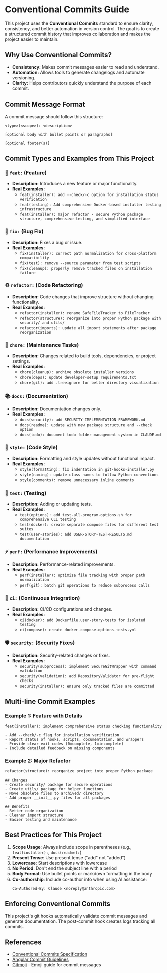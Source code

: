 # Conventional Commits Guide

This project uses the **Conventional Commits** standard to ensure clarity, consistency, and better automation in version control. The goal is to create a structured commit history that improves collaboration and makes the project easier to maintain.

## Why Use Conventional Commits?
- **Consistency:** Makes commit messages easier to read and understand.
- **Automation:** Allows tools to generate changelogs and automate versioning.
- **Clarity:** Helps contributors quickly understand the purpose of each commit.

## Commit Message Format
A commit message should follow this structure:

```plaintext
<type>(<scope>): <description>

[optional body with bullet points or paragraphs]

[optional footer(s)]
```

## Commit Types and Examples from This Project

### 🚀 `feat:` (Feature)
- **Description:** Introduces a new feature or major functionality.
- **Real Examples:**
  - `feat(installer): add --check/-c option for installation status verification`
  - `feat(testing): Add comprehensive Docker-based installer testing infrastructure`
  - `feat(installer): major refactor - secure Python package structure, comprehensive testing, and simplified interface`

### 🐛 `fix:` (Bug Fix)
- **Description:** Fixes a bug or issue.
- **Real Examples:**
  - `fix(installer): correct path normalization for cross-platform compatibility`
  - `fix(test): remove --source parameter from test scripts`
  - `fix(cleanup): properly remove tracked files on installation failure`

### ♻️ `refactor:` (Code Refactoring)
- **Description:** Code changes that improve structure without changing functionality.
- **Real Examples:**
  - `refactor(installer): rename SafeFileTracker to FileTracker`
  - `refactor(structure): reorganize into proper Python package with security/ and utils/`
  - `refactor(imports): update all import statements after package reorganization`

### 🔧 `chore:` (Maintenance Tasks)
- **Description:** Changes related to build tools, dependencies, or project settings.
- **Real Examples:**
  - `chore(cleanup): archive obsolete installer versions`
  - `chore(deps): update developer-setup requirements.txt`
  - `chore(git): add .treeignore for better directory visualization`

### 📚 `docs:` (Documentation)
- **Description:** Documentation changes only.
- **Real Examples:**
  - `docs(security): add SECURITY-IMPLEMENTATION-FRAMEWORK.md`
  - `docs(readme): update with new package structure and --check option`
  - `docs(todo): document todo folder management system in CLAUDE.md`

### 🎨 `style:` (Code Style)
- **Description:** Formatting and style updates without functional impact.
- **Real Examples:**
  - `style(formatting): fix indentation in git-hooks-installer.py`
  - `style(naming): update class names to follow Python conventions`
  - `style(comments): remove unnecessary inline comments`

### 🧪 `test:` (Testing)
- **Description:** Adding or updating tests.
- **Real Examples:**
  - `test(options): add test-all-program-options.sh for comprehensive CLI testing`
  - `test(docker): create separate compose files for different test suites`
  - `test(user-stories): add USER-STORY-TEST-RESULTS.md documentation`

### ⚡ `perf:` (Performance Improvements)
- **Description:** Performance-related improvements.
- **Real Examples:**
  - `perf(installer): optimize file tracking with proper path normalization`
  - `perf(git): batch git operations to reduce subprocess calls`

### 👷 `ci:` (Continuous Integration)
- **Description:** CI/CD configurations and changes.
- **Real Examples:**
  - `ci(docker): add Dockerfile.user-story-tests for isolated testing`
  - `ci(compose): create docker-compose.options-tests.yml`

### 🛡️ `security:` (Security Fixes)
- **Description:** Security-related changes or fixes.
- **Real Examples:**
  - `security(subprocess): implement SecureGitWrapper with command validation`
  - `security(validation): add RepositoryValidator for pre-flight checks`
  - `security(installer): ensure only tracked files are committed`

## Multi-line Commit Examples

### Example 1: Feature with Details
```
feat(installer): implement comprehensive status checking functionality

- Add --check/-c flag for installation verification
- Report status of hooks, scripts, documentation, and wrappers
- Provide clear exit codes (0=complete, 1=incomplete)
- Include detailed feedback on missing components
```

### Example 2: Major Refactor
```
refactor(structure): reorganize project into proper Python package

## Changes
- Create security/ package for secure operations
- Create utils/ package for helper functions
- Move obsolete files to archived/ directory
- Add proper __init__.py files for all packages

## Benefits
- Better code organization
- Cleaner import structure
- Easier testing and maintenance
```

## Best Practices for This Project

1. **Scope Usage**: Always include scope in parentheses (e.g., `feat(installer):`, `docs(readme):`)
2. **Present Tense**: Use present tense ("add" not "added")
3. **Lowercase**: Start descriptions with lowercase
4. **No Period**: Don't end the subject line with a period
5. **Body Format**: Use bullet points or markdown formatting in the body
6. **Co-authorship**: Include co-author info when using AI assistance:
   ```
   Co-Authored-By: Claude <noreply@anthropic.com>
   ```

## Enforcing Conventional Commits
This project's git hooks automatically validate commit messages and generate documentation. The post-commit hook creates logs tracking all commits.

## References
- [Conventional Commits Specification](https://www.conventionalcommits.org/)
- [Angular Commit Guidelines](https://github.com/angular/angular/blob/master/CONTRIBUTING.md#-commit-message-format)
- [Gitmoji](https://gitmoji.dev/) - Emoji guide for commit messages